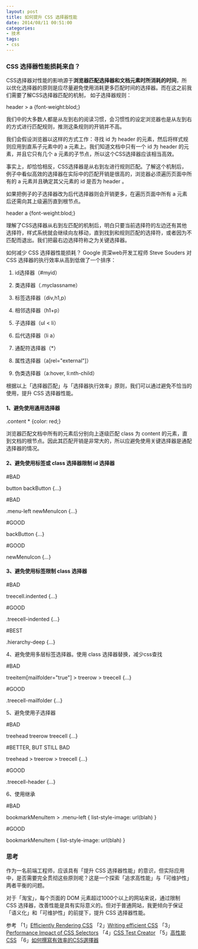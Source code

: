 ```yaml
---
layout: post
title: 如何提升 CSS 选择器性能
date: 2014/08/11 00:51:00
categories: 
- 技术
tags: 
- css
---
```


### CSS 选择器性能损耗来自？

CSS选择器对性能的影响源于**浏览器匹配选择器和文档元素时所消耗的时间**，所以优化选择器的原则是应尽量避免使用消耗更多匹配时间的选择器。而在这之前我们需要了解CSS选择器匹配的机制， 如子选择器规则：

   header > a {font-weight:blod;}

   

我们中的大多数人都是从左到右的阅读习惯，会习惯性的设定浏览器也是从左到右的方式进行匹配规则，推测这条规则的开销并不高。

我们会假设浏览器以这样的方式工作：寻找 id 为 header 的元素，然后将样式规则应用到直系子元素中的 a 元素上。我们知道文档中只有一个 id 为 header 的元素，并且它只有几个 a 元素的子节点，所以这个CSS选择器应该相当高效。

事实上，却恰恰相反，CSS选择器是从右到左进行规则匹配。了解这个机制后，例子中看似高效的选择器在实际中的匹配开销是很高的，浏览器必须遍历页面中所有的 a 元素并且确定其父元素的 id 是否为 header 。

如果把例子的子选择器改为后代选择器则会开销更多，在遍历页面中所有 a 元素后还需向其上级遍历直到根节点。

   header  a {font-weight:blod;}

   

理解了CSS选择器从右到左匹配的机制后，明白只要当前选择符的左边还有其他选择符，样式系统就会继续向左移动，直到找到和规则匹配的选择符，或者因为不匹配而退出。我们把最右边选择符称之为关键选择器。

如何减少 CSS 选择器性能损耗？ Google 资深web开发工程师 Steve Souders 对 CSS 选择器的执行效率从高到低做了一个排序：

1.  id选择器（#myid）

2.  类选择器（.myclassname）

3.  标签选择器（div,h1,p）

4.  相邻选择器（h1+p）

5.  子选择器（ul < li）

6.  后代选择器（li a）

7.  通配符选择器（*）

8.  属性选择器（a[rel="external"]）

9.  伪类选择器（a:hover, li:nth-child）

根据以上「选择器匹配」与「选择器执行效率」原则，我们可以通过避免不恰当的使用，提升 CSS 选择器性能。

#### 1、避免使用通用选择器

   .content * {color: red;}

   

浏览器匹配文档中所有的元素后分别向上逐级匹配 class 为 content 的元素，直到文档的根节点。因此其匹配开销是非常大的，所以应避免使用关键选择器是通配选择器的情况。

#### 2、避免使用标签或 class 选择器限制 id 选择器

   #BAD

   button backButton {…}

   #BAD

   .menu-left newMenuIcon {…}

   #GOOD

   backButton {…}

   #GOOD

   newMenuIcon {…}

   

#### 3、避免使用标签限制 class 选择器

   #BAD

   treecell.indented {…}

   #GOOD

   .treecell-indented {…}

   #BEST

   .hierarchy-deep {…}

   

4、避免使用多层标签选择器。使用 class 选择器替换，减少css查找

   #BAD

   treeitem[mailfolder="true"] > treerow > treecell {…}

   #GOOD

   .treecell-mailfolder {…}

   

5、避免使用子选择器

   #BAD

   treehead treerow treecell {…}

   #BETTER, BUT STILL BAD 

   treehead > treerow > treecell {…}

   #GOOD

   .treecell-header {…}

   

6、使用继承

   #BAD 

   bookmarkMenuItem > .menu-left { list-style-image: url(blah) }

   #GOOD

   bookmarkMenuItem { list-style-image: url(blah) }

   

### 思考

作为一名前端工程师，应该具有「提升 CSS 选择器性能」的意识，但实际应用中，是否需要完全贯彻这些原则呢？这是一个探索「追求高性能」与「可维护性」两者平衡的问题。

对于「淘宝」，每个页面的 DOM 元素超过1000个以上的网站来说，通过限制 CSS 选择器，改善性能是具有实际意义的。但对于普通网站，我更倾向于保证「语义化」和「可维护性」的前提下，提升 CSS 选择器性能。

参考 「1」[Efficiently Rendering CSS][1] 「2」[Writing efficient CSS][2] 「3」[Performance Impact of CSS Selectors][3] 「4」[CSS Test Creator][4] 「5」[高性能CSS][5] 「6」[如何撰寫有效率的CSS選擇器][6]

[1]: http://css-tricks.com/efficiently-rendering-css/

[2]: https://developer.mozilla.org/en-US/docs/Web/Guide/CSS/Writing_efficient_CSS?redirectlocale=en-US&redirectslug=Writing_Efficient_CSS

[3]: http://www.stevesouders.com/blog/2009/03/10/performance-impact-of-css-selectors/

[4]: http://stevesouders.com/efws/css-selectors/csscreate.php?n=1000&sel=div+div+div+div+div+div+a&body=background%3A+%23CFD&ne=1000

[5]: http://www.alloyteam.com/2012/10/high-performance-css/

[6]: http://www.mrmu.com.tw/2011/10/11/writing-efficient-css-selectors/
